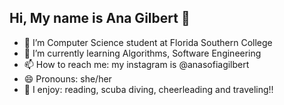 ## Hi, My name is Ana Gilbert 👋

- 🔭 I’m Computer Science student at Florida Southern College
- 🌱 I’m currently learning Algorithms, Software Engineering
- 📫 How to reach me: my instagram is @anasofiagilbert
- 😄 Pronouns: she/her
- 🥰 I enjoy: reading, scuba diving, cheerleading and traveling!!
